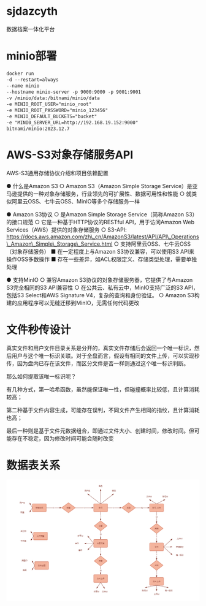 # sjdazcyth

数据档案一体化平台

# minio部署

```shell
docker run 
-d --restart=always 
--name minio 
--hostname minio-server -p 9000:9000 -p 9001:9001 
-v /minio/data:/bitnami/minio/data 
-e MINIO_ROOT_USER="minio_root" 
-e MINIO_ROOT_PASSWORD="minio_123456" 
-e MINIO_DEFAULT_BUCKETS="bucket" 
-e "MINI0_SERVER_URL=http://192.168.19.152:9000" 
bitnami/minio:2023.12.7
```

# AWS-S3对象存储服务API

AWS-S3通用存储协议介绍和项目依赖配置

● 什么是Amazon S3 ○ Amazon S3（Amazon Simple Storage Service）是亚马逊提供的一种对象存储服务，行业领先的可扩展性、数据可用性和性能 ○ 就类似阿里云OSS、七牛云OSS、MinIO等多个存储服务一样

● Amazon S3协议 ○ 是Amazon Simple Storage Service（简称Amazon S3）的接口规范 ○ 它是一种基于HTTP协议的RESTful API，用于访问Amazon Web Services（AWS）提供的对象存储服务 ○ S3-API: https://docs.aws.amazon.com/zh\_cn/AmazonS3/latest/API/API\_Operations\_Amazon\_Simple\_Storage\_Service.html ○ 支持阿里云OSS、七牛云OSS（对象存储服务） ■ 在一定程度上与Amazon S3协议兼容，可以使用S3 API来操作OSS多数操作 ■ 存在一些差异，如ACL权限定义、存储类型处理，需要单独处理

● 支持MinIO ○ 兼容Amazon S3协议的对象存储服务器，它提供了与Amazon S3完全相同的S3 API兼容性 ○ 在公共云、私有云中，MinIO支持广泛的S3 API，包括S3 Select和AWS Signature V4，复杂的查询和身份验证。 ○ Amazon S3构建的应用程序可以无缝迁移到MinIO，无需任何代码更改


# 文件秒传设计

真实文件和用户文件目录关系是分开的，真实文件存储后会返回一个唯一标识，然后用户与这个唯一标识关联。对于全盘而言，假设有相同的文件上传，可以实现秒传，因为盘内已存在该文件，而区分文件是否一样则通过这个唯一标识判断。

那么如何提取该唯一标识呢？

有几种方式，第一哈希函数，虽然能保证唯一性，但碰撞概率比较低，且计算消耗较高；

第二种基于文件内容生成，可能存在误判，不同文件产生相同的指纹，且计算消耗也高；

最后一种则是基于文件元数据组合，即通过文件大小、创建时间，修改时间。但可能存在不稳定，因为修改时间可能会随时改变



# 数据表关系


![1759478662960.png](assets/1759478662960.png)

